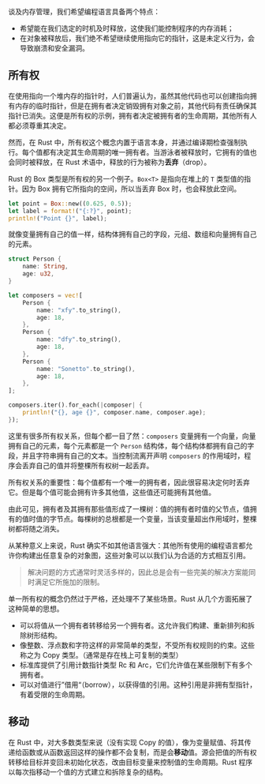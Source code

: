 谈及内存管理，我们希望编程语言具备两个特点：

- 希望能在我们选定的时机及时释放，这使我们能控制程序的内存消耗；
- 在对象被释放后，我们绝不希望继续使用指向它的指针，这是未定义行为，会导致崩溃和安全漏洞。

## 所有权

在使用指向一个堆内存的指针时，人们普遍认为，虽然其他代码也可以创建指向拥有内存的临时指针，但是在拥有者决定销毁拥有对象之前，其他代码有责任确保其指针已消失。这便是所有权的示例，拥有者决定被拥有者的生命周期，其他所有人都必须尊重其决定。

然而，在 Rust 中，所有权这个概念内置于语言本身，并通过编译期检查强制执行。每个值都有决定其生命周期的唯一拥有者。当游泳者被释放时，它拥有的值也会同时被释放，在 Rust 术语中，释放的行为被称为**丢弃**（drop）。

Rust 的 Box 类型是所有权的另一个例子。`Box<T>` 是指向在堆上的 `T` 类型值的指针。因为 Box 拥有它所指向的空间，所以当丢弃 Box 时，也会释放此空间。

```rust
let point = Box::new((0.625, 0.5));
let label = format!("{:?}", point);
println!("Point {}", label);
```

就像变量拥有自己的值一样，结构体拥有自己的字段，元组、数组和向量拥有自己的元素。

```rust
struct Person {
    name: String,
    age: u32,
}

let composers = vec![
    Person {
        name: "xfy".to_string(),
        age: 18,
    },
    Person {
        name: "dfy".to_string(),
        age: 18,
    },
    Person {
        name: "Sonetto".to_string(),
        age: 18,
    },
];

composers.iter().for_each(|composer| {
    println!("{}, age {}", composer.name, composer.age);
});
```

这里有很多所有权关系，但每个都一目了然：`composers` 变量拥有一个向量，向量拥有自己的元素，每个元素都是一个 `Person` 结构体，每个结构体都拥有自己的字段，并且字符串拥有自己的文本。当控制流离开声明 `composers` 的作用域时，程序会丢弃自己的值并将整棵所有权树一起丢弃。

所有权关系的重要性：每个值都有一个唯一的拥有者，因此很容易决定何时丢弃它。但是每个值可能会拥有许多其他值，这些值还可能拥有其他值。

由此可见，拥有者及其拥有那些值形成了一棵树：值的拥有者时值的父节点，值拥有的值时值的字节点。每棵树的总根都是一个变量，当该变量超出作用域时，整棵树都将随之消失。

从某种意义上来说，Rust 确实不如其他语言强大：其他所有使用的编程语言都允许你构建出任意复杂的对象图，这些对象可以以我们认为合适的方式相互引用。

>解决问题的方式通常时灵活多样的，因此总是会有一些完美的解决方案能同时满足它所施加的限制。

单一所有权的概念仍然过于严格，还处理不了某些场景。Rust 从几个方面拓展了这种简单的思想。

- 可以将值从一个拥有者转移给另一个拥有者。这允许我们构建、重新排列和拆除树形结构。
- 像整数、浮点数和字符这样的非常简单的类型，不受所有权规则的约束。这些称之为 Copy 类型。（通常是存在栈上可复制的类型）
- 标准库提供了引用计数指针类型 Rc 和 Arc，它们允许值在某些限制下有多个拥有者。
- 可以对值进行”借用“（borrow），以获得值的引用。这种引用是非拥有型指针，有着受限的生命周期。

## 移动

在 Rust 中，对大多数类型来说（没有实现 Copy 的值），像为变量赋值、将其传递给函数或从函数返回这样的操作都不会复制，而是会**移动**值。源会把值的所有权转移给目标并变回未初始化状态，改由目标变量来控制值的生命周期。Rust 程序以每次指移动一个值的方式建立和拆除复杂的结构。